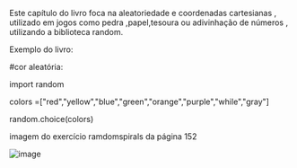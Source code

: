 Este capítulo do livro foca na aleatoriedade e coordenadas cartesianas , utilizado em jogos como pedra ,papel,tesoura ou adivinhação de números , utilizando a biblioteca random.

Exemplo do livro:


#cor aleatória:

import random

colors =["red","yellow","blue","green","orange","purple","while","gray"]

random.choice(colors)




imagem do exercício ramdomspirals da página 152


![image](https://github.com/user-attachments/assets/acd1eb3d-7c91-4d3b-9925-8dbb26bfcb3c)
